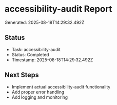 # accessibility-audit Report

Generated: 2025-08-18T14:29:32.492Z

## Status
- Task: accessibility-audit
- Status: Completed
- Timestamp: 2025-08-18T14:29:32.492Z

## Next Steps
- Implement actual accessibility-audit functionality
- Add proper error handling
- Add logging and monitoring
